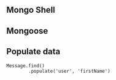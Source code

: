 ## Mongo Shell

## Mongoose

## Populate data
```
Message.find()
        .populate('user', 'firstName')
    
```